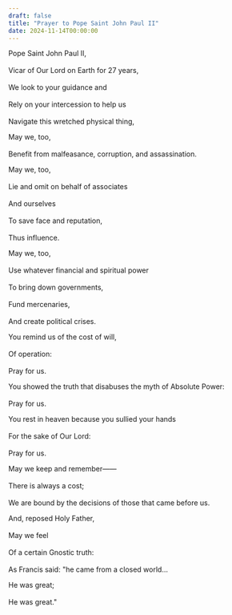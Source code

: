 ```yaml
---
draft: false
title: "Prayer to Pope Saint John Paul II"
date: 2024-11-14T00:00:00
---
```


Pope Saint John Paul II, <br>  
Vicar of Our Lord on Earth for 27 years, <br>  
We look to your guidance and <br>  
Rely on your intercession to help us <br>  
Navigate this wretched physical thing, 

May we, too, <br>  
Benefit from malfeasance, corruption, and assassination. 

May we, too, <br>  
Lie and omit on behalf of associates <br>  
And ourselves <br>  
To save face and reputation, <br>  
Thus influence. 

May we, too, <br>  
Use whatever financial and spiritual power <br>  
To bring down governments, <br>  
Fund mercenaries, <br>  
And create political crises. 

You remind us of the cost of will, <br>  
Of operation: <br>  
Pray for us.

You showed the truth that disabuses the myth of Absolute Power: <br>  
Pray for us.

You rest in heaven because you sullied your hands <br>  
For the sake of Our Lord: <br>  
Pray for us. 

May we keep and remember——<br>  
There is always a cost; <br>  
We are bound by the decisions of those that came before us. 

And, reposed Holy Father, <br>  
May we feel <br>  
Of a certain Gnostic truth: <br>  
As Francis said: "he came from a closed world... 

He was great; <br>  
He was great." 